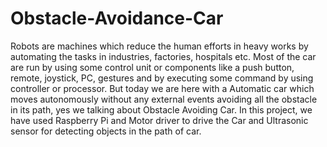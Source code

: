 # Obstacle-Avoidance-Car
Robots are machines which reduce the human efforts in heavy works by automating the tasks in industries, factories, hospitals etc. Most of the car are run by using some control unit or components like a push button, remote, joystick, PC, gestures and by executing some command by using controller or processor. But today we are here with a Automatic car which moves autonomously without any external events avoiding all the obstacle in its path, yes we talking about Obstacle Avoiding Car. In this project, we have used Raspberry Pi and Motor driver to drive the Car and Ultrasonic sensor for detecting objects in the path of car.
